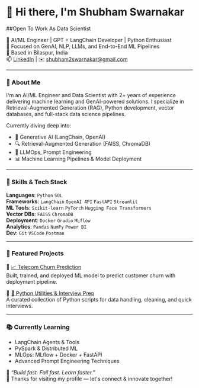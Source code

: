 # 👋 Hi there, I'm Shubham Swarnakar

##Open To Work As Data Scientist

🚀 AI/ML Engineer | GPT + LangChain Developer | Python Enthusiast  
🎯 Focused on GenAI, NLP, LLMs, and End-to-End ML Pipelines  
📍 Based in Bilaspur, India  
📫 [LinkedIn](https://www.linkedin.com/in/shubham2swarnakar) | ✉️ shubham2swarnakar@gmail.com

---

### 🧠 About Me
I'm an AI/ML Engineer and Data Scientist with 2+ years of experience delivering machine learning and GenAI-powered solutions. I specialize in Retrieval-Augmented Generation (RAG), Python development, vector databases, and full-stack data science pipelines.

Currently diving deep into:
- 🧠 Generative AI (LangChain, OpenAI)
- 🔍 Retrieval-Augmented Generation (FAISS, ChromaDB)
- 🚀 LLMOps, Prompt Engineering
- 📊 Machine Learning Pipelines & Model Deployment

---

### 🔧 Skills & Tech Stack

**Languages**: `Python` `SQL`  
**Frameworks**: `LangChain` `OpenAI API` `FastAPI` `Streamlit`  
**ML Tools**: `Scikit-learn` `PyTorch` `Hugging Face Transformers`  
**Vector DBs**: `FAISS` `ChromaDB`  
**Deployment**: `Docker` `Gradio` `MLflow`  
**Analytics**: `Pandas` `NumPy` `Power BI`  
**Dev**: `Git` `VSCode` `Postman`

---

### 📌 Featured Projects

🔹 [📈 Telecom Churn Prediction](https://github.com/shubh24billu/Telecom-churn-Deployment)  
Built, trained, and deployed ML model to predict customer churn with deployment pipeline.

🔹 [📂 Python Utilities & Interview Prep](https://github.com/shubh24billu/python_codes)  
A curated collection of Python scripts for data handling, cleaning, and quick interviews.

---

### 📚 Currently Learning
- LangChain Agents & Tools
- PySpark & Distributed ML
- MLOps: MLflow + Docker + FastAPI
- Advanced Prompt Engineering Techniques



📢 *“Build fast. Fail fast. Learn faster.”*  
🌟 Thanks for visiting my profile — let's connect & innovate together!
